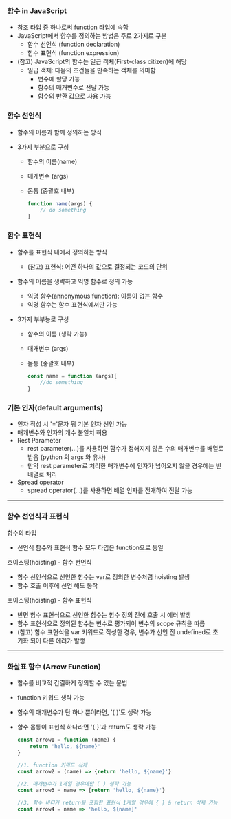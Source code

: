 ### 함수 in JavaScript

- 참조 타입 중 하나로써 function 타입에 속함
- JavaScript에서 함수를 정의하는 방법은 주로 2가지로 구분
  - 함수 선언식 (function declaration)
  - 함수 표현식 (function expression)
- (참고) JavaScript의 함수는 일급 객체(First-class citizen)에 해당
  - 일급 객체: 다음의 조건들을 만족하는 객체를 의미함
    - 변수에 할당 가능
    - 함수의 매개변수로 전달 가능
    - 함수의 반환 값으로 사용 가능

### 함수 선언식

- 함수의 이름과 함께 정의하는 방식

- 3가지 부분으로 구성

  - 함수의 이름(name)

  - 매개변수 (args)

  - 몸통 (중괄호 내부)

    ```javascript
    function name(args) {
        // do something
    }
    ```

### 함수 표현식

- 함수를 표현식 내에서 정의하는 방식

  - (참고) 표현식: 어떤 하나의 값으로 결정되는 코드의 단위

- 함수의 이름을 생략하고 익명 함수로 정의 가능

  - 익명 함수(annonymous function): 이름이 없는 함수
  - 익명 함수는 함수 표현식에서만 가능

- 3가지 부부능로 구성

  - 함수의 이름 (생략 가능)

  - 매개변수 (args)

  - 몸통 (중괄호 내부)

    ```javascript
    const name = function (args){
        //do something
    }
    ```

### 기본 인자(default arguments)

- 인자 작성 시 '='문자 뒤 기본 인자 선언 가능
- 매개변수와 인자의 개수 불일치 허용
- Rest Parameter
  - rest parameter(...)를 사용하면 함수가 정해지지 않은 수의 매개변수를 배열로 받음 (python 의 args 와 유사)
  - 만약 rest parameter로 처리한 매개변수에 인자가 넘어오지 않을 경우에는 빈 배열로 처리
- Spread operator
  - spread operator(...)를 사용하면 배열 인자를 전개하여 전달 가능

----

### 함수 선언식과 표현식

함수의 타입

- 선언식 함수와 표현식 함수 모두 타입은 function으로 동일

호이스팅(hoisting) - 함수 선언식

- 함수 선언식으로 선언한 함수는 var로 정의한 변수처럼 hoisting 발생
- 함수 호출 이후에 선언 해도 동작

호이스팅(hoisting) - 함수 표현식

- 반면 함수 표현식으로 선언한 함수는 함수 정의 전에 호출 시 에러 발생
- 함수 표현식으로 정의된 함수는 변수로 평가되어 변수의 scope 규칙을 따름
- (참고) 함수 표현식을 var 키워드로 작성한 경우, 변수가 선언 전 undefined로 초기화 되어 다른 에러가 발생

----

### 화살표 함수 (Arrow Function)

- 함수를 비교적 간결하게 정의할 수 있는 문법

- function 키워드 생략 가능

- 함수의 매개변수가 단 하나 뿐이라면, '( )'도 생략 가능

- 함수 몸통이 표현식 하나라면 '{ }'과 return도 생략 가능

  ```javascript
  const arrow1 = function (name) {
      return 'hello, ${name}'
  }
  
  //1. function 키워드 삭제
  const arrow2 = (name) => {return 'hello, ${name}'}
  
  //2. 매개변수가 1개일 경우에만 ( ) 생략 가능
  const arrow3 = name => {return 'hello, ${name}'}
  
  //3. 함수 바디가 return을 포함한 표현식 1개일 경우에 { } & return 삭제 가능
  const arrow4 = name => 'hello, ${name}'
  ```

